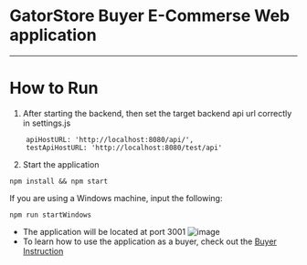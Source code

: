 # GatorStore Buyer E-Commerse Web application
---
# How to Run
1. After starting the backend, then set the target backend api url correctly in settings.js
```
    apiHostURL: 'http://localhost:8080/api/',
    testApiHostURL: 'http://localhost:8080/test/api'
```
2. Start the application
```
npm install && npm start
```
If you are using a Windows machine, input the following:
```
npm run startWindows
```
- The application will be located at port 3001
![image](https://user-images.githubusercontent.com/40399062/164336790-a1fc1b12-dfa5-4dbe-93a4-88ba5ea8a925.png)
- To learn how to use the application as a buyer, check out the [Buyer Instruction](https://github.com/UF-CEN5035-2022SpringProject/GatorStore/blob/main/buyer-frontend/buyer-instructions.md)


